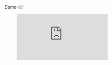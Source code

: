 Demo 👇🏼

<!-- <figure class="video_container">
  <video controls="true" allowfullscreen="true" poster="path/to/poster_image.png">
    <source src="assets/videos/streamlit-app_day10.mp4" type="video/mp4">
  </video>
</figure> -->


<figure class="video_container">
  <iframe src="https://twitter.com/rhnfzl/status/1513262006891167762/video/1" frameborder="0" allowfullscreen="true"> </iframe>
</figure>
